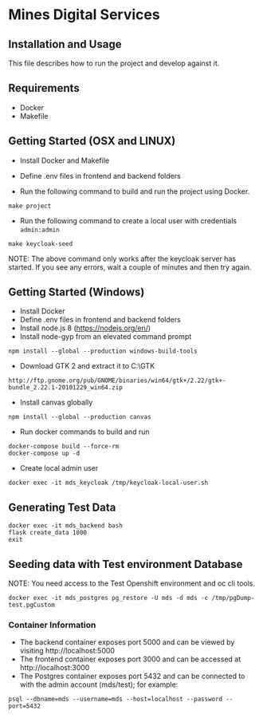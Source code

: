 # Mines Digital Services

## Installation and Usage

This file describes how to run the project and develop against it.

## Requirements

* Docker
* Makefile

## Getting Started (OSX and LINUX)

* Install Docker and Makefile
* Define .env files in frontend and backend folders

* Run the following command to build and run the project using Docker.
```
make project
```

* Run the following command to create a local user with credentials `admin:admin`
```
make keycloak-seed
```
NOTE: The above command only works after the keycloak server has started. If you see
any errors, wait a couple of minutes and then try again.

## Getting Started (Windows)

* Install Docker
* Define .env files in frontend and backend folders
* Install node.js  8 (https://nodejs.org/en/)
* Install node-gyp from an elevated command prompt
```
npm install --global --production windows-build-tools
```
* Download GTK 2 and extract it to C:\GTK
```
http://ftp.gnome.org/pub/GNOME/binaries/win64/gtk+/2.22/gtk+-bundle_2.22.1-20101229_win64.zip
```
* Install canvas globally
```
npm install --global --production canvas
```
* Run docker commands to build and run
```
docker-compose build --force-rm
docker-compose up -d
```
* Create local admin user
```
docker exec -it mds_keycloak /tmp/keycloak-local-user.sh
```

## Generating Test Data

```
docker exec -it mds_backend bash
flask create_data 1000
exit
```

## Seeding data with Test environment Database
NOTE: You need access to the Test Openshift environment and oc cli tools.
```
docker exec -it mds_postgres pg_restore -U mds -d mds -c /tmp/pgDump-test.pgCustom
```

### Container Information
* The backend container exposes port 5000 and can be viewed by visiting http://localhost:5000
* The frontend container exposes port 3000 and can be accessed at http://localhost:3000
* The Postgres container exposes port 5432 and can be connected to with the admin account (mds/test); for example:
```
psql --dbname=mds --username=mds --host=localhost --password --port=5432
```